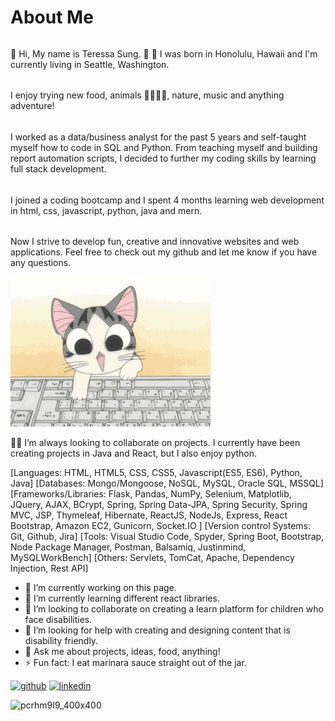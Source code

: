 # About Me
######
👋 Hi, My name is Teressa Sung. 
🌈 🌺 I was born in Honolulu, Hawaii and I'm currently living in Seattle, Washington.
######
I enjoy trying new food, animals 🐻🦉🦋🐶, nature, music and anything adventure!
######
I worked as a data/business analyst for the past 5 years and self-taught myself how to code in SQL and Python. From teaching myself and building report automation scripts, I decided to further my coding skills by learning full stack development. 
######
I joined a coding bootcamp and I spent 4 months learning web development in html, css, javascript, python, java and mern. 
######
Now I strive to develop fun, creative and innovative websites and web applications. Feel free to check out my github and let me know if you have any questions.

![pcrhm9I9 200x200](giphy.gif)

👫🏻 I’m always looking to collaborate on projects. I currently have been creating projects in Java and React, but I also enjoy python. 

[Languages: HTML, HTML5, CSS, CSS5, Javascript(ES5, ES6), Python, Java]
[Databases: Mongo/Mongoose, NoSQL, MySQL, Oracle SQL, MSSQL]
[Frameworks/Libraries: Flask, Pandas, NumPy, Selenium, Matplotlib, JQuery, AJAX, BCrypt, Spring, Spring Data-JPA, Spring Security, Spring MVC, JSP, Thymeleaf, Hibernate, ReactJS, NodeJs, Express, React Bootstrap, Amazon EC2, Gunicorn, Socket.IO ]
[Version control Systems: Git, Github, Jira]
[Tools: Visual Studio Code, Spyder, Spring Boot, Bootstrap, Node Package Manager, Postman, Balsamiq, Justinmind, MySQLWorkBench]
[Others: Servlets, TomCat, Apache, Dependency Injection, Rest API]

- 🔭 I’m currently working on this page. 
- 🌱 I’m currently learning different react libraries. 
- 👯 I’m looking to collaborate on creating a learn platform for children who face disabilities. 
- 🤔 I’m looking for help with creating and designing content that is disability friendly.  
- 💬 Ask me about projects, ideas, food, anything! 
- ⚡ Fun fact: I eat marinara sauce straight out of the jar.  

[<img src='https://cdn.jsdelivr.net/npm/simple-icons@3.0.1/icons/github.svg' alt='github' height='40'>](https://github.com/https://github.com/teressas/teressas)  [<img src='https://cdn.jsdelivr.net/npm/simple-icons@3.0.1/icons/linkedin.svg' alt='linkedin' height='40'>](https://www.linkedin.com/in/https://www.linkedin.com/in/teressa-sung/)  


<!---
teressas/teressas is a ✨ special ✨ repository because its `README.md` (this file) appears on your GitHub profile.
You can click the Preview link to take a look at your changes.
--->
![pcrhm9I9_400x400](https://user-images.githubusercontent.com/91032459/153338126-9fd20818-fe24-4a9a-93a7-44b178e2e44a.jpg)

